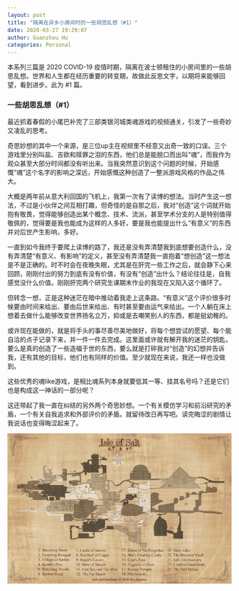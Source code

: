 ```yaml
---
layout: post
title: "隔离在异乡小房间时的一些胡思乱想（#1）"
date: 2020-03-27 19:29:07
author: Guanzhou Hu
categories: Personal
---
```


本系列三篇是 2020 COVID-19 疫情时期，隔离在波士顿租住的小房间里的一些胡思乱想。世界和人生都在经历重要的转变期，故做此反思文字，以期将来能够回望，看到进步。此为 #1 篇。

### 一些胡思乱想（#1）

最近抓着春假的小尾巴补完了三部类银河城类魂游戏的视频通关，引发了一些奇妙又凌乱的思考。

奇思妙想的其中一个来源，是三位up主在视频里不经意又出奇一致的口误。三个游戏里分别叫盐、吉欧和赎罪之泪的东西，他们总是能脱口而出叫“魂”，而我作为观众甚至大部分时间都没有听出来。当我突然意识到这个问题的时候，开始感慨“魂”这个名字的影响之深远，开始感慨这种创造了一整派游戏风格的作品之伟大。

大概是两年前从意大利回国的飞机上，我第一次有了读博的想法。当时产生这一想法，不过是小伙伴之间互相打趣，但奇怪的是自那之后，我对“创造”这个词就开始抱有敬畏，觉得能够创造出某个概念、技术、流派，甚至学术分支的人是特别值得敬佩的，觉得要是我也能成为这样的人多好，要是我也能提出什么“有意义”的东西并对后世产生影响，多好。

一直到如今我终于要爬上读博的路了，我还是没有弄清楚我到底想要创造什么，没有弄清楚“有意义、有影响”的定义，甚至没有弄清楚我一直抱着“想创造”这一想法是不是正确的。时不时会在夜晚失眠，尤其是在肝完一些工作之后，就会静下心来回顾，刚刚付出的努力到底有没有价值，有没有“创造”出什么？结论往往是，自我感觉没什么价值。刚刚肝完两个研究生课期末作业的我现在又陷入这个循环了。

但转念一想，正是这种迷茫在暗中推动着我走上这条路。“有意义”这个评价很多时候要由时间来给出、要由后世来给出、有时甚至要由运气来给出。一个人躺在床上想着去做什么能够改变世界扬名立万，抑或是去嘲笑别人的东西，都是挺幼稚的。

或许现在能做的，就是将手头的事尽善尽美地做好，将每个想尝试的愿望、每个能自洽的点子记录下来，并一件一件去完成。这里面或许就有解开我的迷茫的钥匙，要么是真的创造了一些造福于世的东西，要么就是打碎我对“创造”的幻想并告诉我，还有其他的目标，他们也有同样的价值。至少就现在来说，我还一样也没做到。

这些优秀的魂like游戏，是相比魂系列本身就要低其一等、挂其名号吗？还是它们也是构成这一神话的一部分呢？

这还带起了我一直在纠结的另外两个奇思妙想。一个有关模仿学习和前沿研究的矛盾，一个有关自我追求和外部评价的矛盾。就留待改日再写吧。读完晦涩的剧情让我说话也变得晦涩起来了。

![IsleOfSalt](/assets/img/Isle-of-Salt.jpeg)
